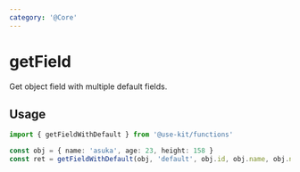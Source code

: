 ```yaml
---
category: '@Core'
---
```


# getField

Get object field with multiple default fields.

## Usage

```ts
import { getFieldWithDefault } from '@use-kit/functions'

const obj = { name: 'asuka', age: 23, height: 158 }
const ret = getFieldWithDefault(obj, 'default', obj.id, obj.name, obj.nickname) // 'asuak'
```
